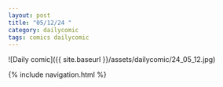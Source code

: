 ```yaml
---
layout: post
title: "05/12/24 "
category: dailycomic
tags: comics dailycomic
---
```

![Daily comic]({{ site.baseurl }}/assets/dailycomic/24_05_12.jpg)

{% include navigation.html %}

